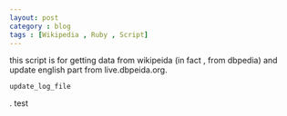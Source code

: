 ```yaml
---
layout: post
category : blog
tags : [Wikipedia , Ruby , Script]
---
```



this script is for getting data from wikipeida (in fact , from dbpedia) and update english part from live.dbpeida.org.

`update_log_file`

.
test




